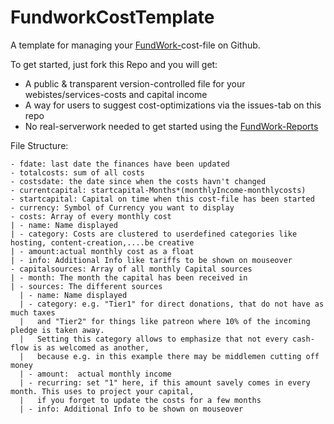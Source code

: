 # FundworkCostTemplate
 A template for managing your [FundWork-](https://github.com/TheBlune/FundWork)cost-file on Github.
 
 To get started, just fork this Repo and you will get: 
 - A public & transparent version-controlled file for your webistes/services-costs and capital income 
 - A way for users to suggest cost-optimizations via the issues-tab on this repo
 - No real-serverwork needed to get started using the [FundWork-Reports](https://github.com/TheBlune/FundWork)

File Structure: 
```
- fdate: last date the finances have been updated 
- totalcosts: sum of all costs
- costsdate: the date since when the costs havn't changed
- currentcapital: startcapital-Months*(monthlyIncome-monthlycosts)
- startcapital: Capital on time when this cost-file has been started
- currency: Symbol of Currency you want to display
- costs: Array of every monthly cost
| - name: Name displayed
| - category: Costs are clustered to userdefined categories like hosting, content-creation,....be creative
| - amount:actual monthly cost as a float
| - info: Additional Info like tariffs to be shown on mouseover
- capitalsources: Array of all monthly Capital sources 
| - month: The month the capital has been received in
| - sources: The different sources
  | - name: Name displayed
  | - category: e.g. "Tier1" for direct donations, that do not have as much taxes 
  |   and "Tier2" for things like patreon where 10% of the incoming pledge is taken away. 
  |   Setting this category allows to emphasize that not every cash-flow is as welcomed as another,
  |   because e.g. in this example there may be middlemen cutting off money
  | - amount:  actual monthly income
  | - recurring: set "1" here, if this amount savely comes in every month. This uses to project your capital,
  |   if you forget to update the costs for a few months
  | - info: Additional Info to be shown on mouseover
```
